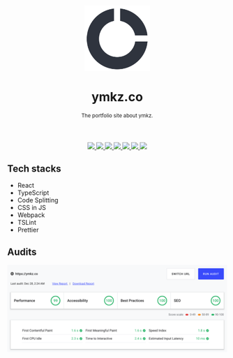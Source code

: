 <div align="center">
  <img src="resource/logo.png" width="150px">
  <h1 align="center">ymkz.co</h1>
  <sup align="center">The portfolio site about ymkz.</sup>
  <br />
  <br />
  <br />
</div>
<p align="center">
  <a href="https://circleci.com/gh/ymkz/ymkz.co">
    <img src="https://flat.badgen.net/circleci/github/ymkz/ymkz.co">
  </a>
  <a href="https://github.com/Microsoft/TypeScript">
    <img src="https://flat.badgen.net/badge/powered%20by/TypeScript/294E80">
  </a>
  <a href="https://github.com/tslint/tslint">
    <img src="https://flat.badgen.net/badge/lint%20with/tslint/159957">
  </a>
  <a href="https://github.com/prettier/prettier">
    <img src="https://flat.badgen.net/badge/format%20with/prettier/ff69b4">
  </a>
  <a href="https://github.com/emotion-js/emotion">
    <img src="https://flat.badgen.net/badge/styled%20with/emotion/48c8e8">
  </a>
  <a href="https://github.com/facebook/jest">
    <img src="https://flat.badgen.net/badge/tested%20with/jest/99424f">
  </a>
  <a href="https://codecov.io/gh/ymkz/ymkz.co">
    <img src="https://flat.badgen.net/codecov/c/github/ymkz/ymkz.co">
  </a>
</p>

## Tech stacks

- React
- TypeScript
- Code Splitting
- CSS in JS
- Webpack
- TSLint
- Prettier

## Audits

![](resource/portfolio_audits.png)
